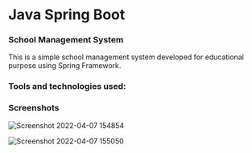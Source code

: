 # Java Spring Boot 

### School Management System
This is a simple school management system developed for educational purpose using Spring Framework.


### Tools and technologies used:


### Screenshots
![Screenshot 2022-04-07 154854](https://user-images.githubusercontent.com/73534500/162638891-d30035e1-e0ff-4971-bb91-36a3ce27f379.png)

![Screenshot 2022-04-07 155050](https://user-images.githubusercontent.com/73534500/162638894-5c5d6dc7-7c7c-408c-95a2-871e9d62d67d.png)
